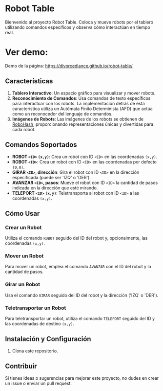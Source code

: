 # Robot Table

Bienvenido al proyecto Robot Table. Coloca y mueve robots por el tablero utilizando comandos específicos y observa cómo interactúan en tiempo real.

# Ver demo:

Demo de la página: https://divorcedlance.github.io/robot-table/

## Características

1. **Tablero Interactivo**: Un espacio gráfico para visualizar y mover robots.
2. **Reconocimiento de Comandos**: Usa comandos de texto específicos para interactuar con los robots. La implementación detrás de esta característica utiliza un Autómata Finito Determinista (AFD) que actúa como un reconocedor del lenguaje de comandos.
3. **Imágenes de Robots**: Las imágenes de los robots se obtienen de [RoboHash](https://robohash.org/), proporcionando representaciones únicas y divertidas para cada robot.

## Comandos Soportados

- **ROBOT `<ID>` `(x,y)`**: Crea un robot con ID `<ID>` en las coordenadas `(x,y)`.
- **ROBOT `<ID>`**: Crea un robot con ID `<ID>` en las coordenadas por defecto `(0,0)`.
- **GIRAR `<ID>`, dirección**: Gira el robot con ID `<ID>` en la dirección especificada (puede ser 'IZQ' o 'DER').
- **AVANZAR `<ID>`, pasos**: Mueve el robot con ID `<ID>` la cantidad de pasos indicada en la dirección que esté mirando.
- **TELEPORT `<ID>` `(x,y)`**: Teletransporta al robot con ID `<ID>` a las coordenadas `(x,y)`.

## Cómo Usar

### Crear un Robot

Utiliza el comando `ROBOT` seguido del ID del robot y, opcionalmente, las coordenadas `(x,y)`.

### Mover un Robot

Para mover un robot, emplea el comando `AVANZAR` con el ID del robot y la cantidad de pasos.

### Girar un Robot

Usa el comando `GIRAR` seguido del ID del robot y la dirección ('IZQ' o 'DER').

### Teletransportar un Robot

Para teletransportar un robot, utiliza el comando `TELEPORT` seguido del ID y las coordenadas de destino `(x,y)`.

## Instalación y Configuración

1. Clona este repositorio.

## Contribuir

Si tienes ideas o sugerencias para mejorar este proyecto, no dudes en crear un issue o enviar un pull request.
